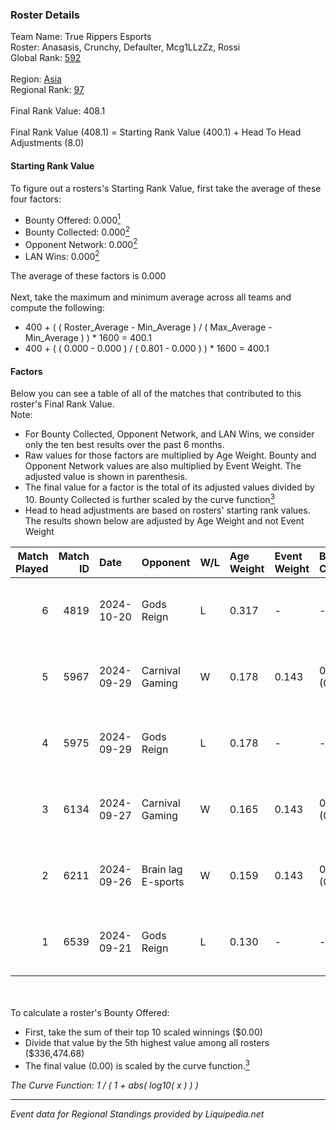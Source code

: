 ### Roster Details<br />
Team Name: True Rippers Esports<br />
Roster: Anasasis, Crunchy, Defaulter, Mcg1LLzZz, Rossi<br />
Global Rank: [592](../standings_global.md)<br />
<br />
Region: [Asia]( ../standings_asia.md)<br />
Regional Rank: [97]( ../standings_asia.md)<br />
<br />
Final Rank Value:  408.1<br />
<br />
Final Rank Value (408.1) = Starting Rank Value (400.1) + Head To Head Adjustments (8.0)<br />

#### Starting Rank Value<br />
To figure out a rosters's Starting Rank Value, first take the average of these four factors:<br />
- Bounty Offered: 0.000[<sup>1</sup>](#table2)
- Bounty Collected: 0.000[<sup>2</sup>](#table1)
- Opponent Network: 0.000[<sup>2</sup>](#table1)
- LAN Wins: 0.000[<sup>2</sup>](#table1)

The average of these factors is 0.000<br />
<br />
Next, take the maximum and minimum average across all teams and compute the following:<br />
- 400 + ( ( Roster_Average - Min_Average ) / ( Max_Average - Min_Average ) ) * 1600 = 400.1
- 400 + ( ( 0.000 - 0.000 ) / ( 0.801 - 0.000 ) ) * 1600 = 400.1


#### Factors<br />
Below you can see a table of all of the matches that contributed to this roster's Final Rank Value.<br />
Note:<br />

- For Bounty Collected, Opponent Network, and LAN Wins, we consider only the ten best results over the past 6 months.
- Raw values for those factors are multiplied by Age Weight. Bounty and Opponent Network values are also multiplied by Event Weight. The adjusted value is shown in parenthesis.
- The final value for a factor is the total of its adjusted values divided by 10. Bounty Collected is further scaled by the curve function[<sup>3</sup>](#curveFunction)
- Head to head adjustments are based on rosters' starting rank values. The results shown below are adjusted by Age Weight and not Event Weight
<span id="table1"></span><br />


| Match Played | Match ID | Date       | Opponent           | W/L | Age Weight | Event Weight | Bounty Collected | Opponent Network | LAN Wins  | H2H Adj. | Roster                                         |
| -: | -: | :- | :- | :- | :- | :- | :- | :- | :- | -: | :- |
|            6 |     4819 | 2024-10-20 | Gods Reign         | L   | 0.317      | -            | -                | -                | -         |    -0.65 | Anasasis, Crunchy, Defaulter, Mcg1LLzZz, Rossi |
|            5 |     5967 | 2024-09-29 | Carnival Gaming    | W   | 0.178      | 0.143        | 0.000 (0.000)    | 0.023 (0.001)    | 0 (0.000) |     3.47 | Anasasis, Crunchy, Defaulter, Mcg1LLzZz, Rossi |
|            4 |     5975 | 2024-09-29 | Gods Reign         | L   | 0.178      | -            | -                | -                | -         |    -0.31 | Anasasis, Crunchy, Defaulter, Mcg1LLzZz, Rossi |
|            3 |     6134 | 2024-09-27 | Carnival Gaming    | W   | 0.165      | 0.143        | 0.000 (0.000)    | 0.023 (0.001)    | 0 (0.000) |     3.21 | Anasasis, Crunchy, Defaulter, Mcg1LLzZz, Rossi |
|            2 |     6211 | 2024-09-26 | Brain lag E-sports | W   | 0.159      | 0.143        | 0.000 (0.000)    | 0.000 (0.000)    | 0 (0.000) |     2.50 | Anasasis, Crunchy, Defaulter, Mcg1LLzZz, Rossi |
|            1 |     6539 | 2024-09-21 | Gods Reign         | L   | 0.130      | -            | -                | -                | -         |    -0.22 | Anasasis, Crunchy, Defaulter, Mcg1LLzZz, Rossi |

<br />
<span id="table2"></span><br />
To calculate a roster's Bounty Offered:<br />

- First, take the sum of their top 10 scaled winnings ($0.00)
- Divide that value by the 5th highest value among all rosters ($336,474.68)
- The final value (0.00) is scaled by the curve function.[<sup>3</sup>](#curveFunction)

<span id="curveFunction"></span>_The Curve Function: 1 / ( 1 + abs( log10( x ) ) )_<br />

---
_Event data for Regional Standings provided by Liquipedia.net_<br />
